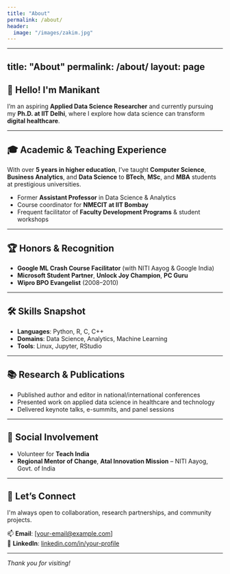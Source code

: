 ```yaml
---
title: "About"
permalink: /about/
header:
  image: "/images/zakim.jpg"
---
```


---
title: "About"
permalink: /about/
layout: page
---

## 👋 Hello! I'm Manikant

I’m an aspiring **Applied Data Science Researcher** and currently pursuing my **Ph.D. at IIT Delhi**, where I explore how data science can transform **digital healthcare**.

---

## 🎓 Academic & Teaching Experience

With over **5 years in higher education**, I’ve taught **Computer Science**, **Business Analytics**, and **Data Science** to **BTech**, **MSc**, and **MBA** students at prestigious universities.

- Former **Assistant Professor** in Data Science & Analytics  
- Course coordinator for **NMECIT at IIT Bombay**  
- Frequent facilitator of **Faculty Development Programs** & student workshops

---

## 🏆 Honors & Recognition

- **Google ML Crash Course Facilitator** (with NITI Aayog & Google India)  
- **Microsoft Student Partner**, **Unlock Joy Champion**, **PC Guru**  
- **Wipro BPO Evangelist** (2008–2010)

---

## 🛠️ Skills Snapshot

- **Languages**: Python, R, C, C++  
- **Domains**: Data Science, Analytics, Machine Learning  
- **Tools**: Linux, Jupyter, RStudio

---

## 📚 Research & Publications

- Published author and editor in national/international conferences  
- Presented work on applied data science in healthcare and technology  
- Delivered keynote talks, e-summits, and panel sessions

---

## 🌱 Social Involvement

- Volunteer for **Teach India**  
- **Regional Mentor of Change**, **Atal Innovation Mission** – NITI Aayog, Govt. of India

---

## 🤝 Let’s Connect

I'm always open to collaboration, research partnerships, and community projects.

📫 **Email**: [your-email@example.com]  
🔗 **LinkedIn**: [linkedin.com/in/your-profile](https://linkedin.com/in/your-profile)

---

*Thank you for visiting!*

